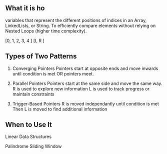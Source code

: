 ## What it is ho
variables that represent the different positions of indices in an Array, LinkedLists, or String.
To efficiently compare elements without relying on Nested Loops (higher time complexity).


[0, 1, 2, 3, 4 ]
[L           R ]

## Types of Two Patterns
1. Converging Pointers
Pointers start at opposite ends and move inwards
until condition is met OR pointers meet. 

2. Parallel Pointers
Pointers start at the same side and move the same way.
R is used to explore new information
L is used to track progress or maintain constraints

3. Trigger-Based Pointers
R is moved independantly until condition is met 
Then L is moved to find additional information


## When to Use It
Linear Data Structures

Palindrome
Sliding Window
